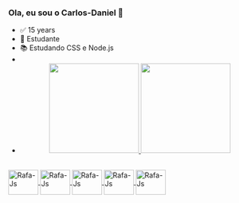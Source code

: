 ### Ola, eu sou o Carlos-Daniel 👋

- ✅ 15 years
- 📙 Estudante
- 📚 Estudando CSS e Node.js
- 
- <div align="center">
  <a href="https://github.com/Carlos-Daniel-Dev">
  <img height="180em" src="https://github-readme-stats.vercel.app/api?username=Carlos-Daniel-Dev&show_icons=true&theme=codeSTACKr&include_all_commits=true&count_private=true"/>
  <img height="180em" src="https://github-readme-stats.vercel.app/api/top-langs/?username=Carlos-Daniel-Dev&layout=compact&langs_count=7&theme=codeSTACKr"/>
</div>
<div style="display: inline_block"><br>
<img align="center" alt="Rafa-Js" height="50" width="60" src="https://cdn.jsdelivr.net/gh/devicons/devicon/icons/python/python-original.svg">
<img align="center" alt="Rafa-Js" height="50" width="60" src="https://cdn.jsdelivr.net/gh/devicons/devicon/icons/javascript/javascript-original.svg" />
<img align="center" alt="Rafa-Js" height="50" width="60" src="https://cdn.jsdelivr.net/gh/devicons/devicon/icons/html5/html5-original.svg" />
<img align="center" alt="Rafa-Js" height="50" width="60" src="https://cdn.jsdelivr.net/gh/devicons/devicon/icons/css3/css3-original.svg" />
<img align="center" alt="Rafa-Js" height="50" width="60" src="https://cdn.jsdelivr.net/gh/devicons/devicon/icons/nodejs/nodejs-original.svg" />
</div>
  
##
  
  
